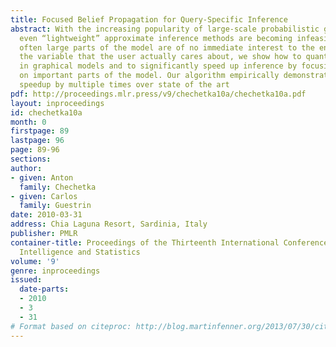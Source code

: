 ```yaml
---
title: Focused Belief Propagation for Query-Specific Inference
abstract: With the increasing popularity of large-scale probabilistic graphical models,
  even “lightweight” approximate inference methods are becoming infeasible. Fortunately,
  often large parts of the model are of no immediate interest to the end user. Given
  the variable that the user actually cares about, we show how to quantify edge importance
  in graphical models and to significantly speed up inference by focusing computation
  on important parts of the model. Our algorithm empirically demonstrates convergence
  speedup by multiple times over state of the art
pdf: http://proceedings.mlr.press/v9/chechetka10a/chechetka10a.pdf
layout: inproceedings
id: chechetka10a
month: 0
firstpage: 89
lastpage: 96
page: 89-96
sections: 
author:
- given: Anton
  family: Chechetka
- given: Carlos
  family: Guestrin
date: 2010-03-31
address: Chia Laguna Resort, Sardinia, Italy
publisher: PMLR
container-title: Proceedings of the Thirteenth International Conference on Artificial
  Intelligence and Statistics
volume: '9'
genre: inproceedings
issued:
  date-parts:
  - 2010
  - 3
  - 31
# Format based on citeproc: http://blog.martinfenner.org/2013/07/30/citeproc-yaml-for-bibliographies/
---
```

